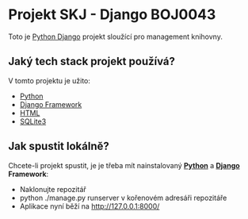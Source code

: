 # Projekt SKJ - Django BOJ0043

Toto je [Python Django](https://www.djangoproject.com/) projekt sloužící pro management knihovny.

## Jaký tech stack projekt používá?

V tomto projektu je užito:

-   [Python](https://www.python.org/)
-   [Django Framework](https://www.djangoproject.com/)
-   [HTML](https://developer.mozilla.org/en-US/docs/Web/HTML)
-   [SQLite3](https://www.sqlite.org/)

## Jak spustit lokálně?

Chcete-li projekt spustit, je je třeba mít nainstalovaný <b>[Python](https://www.python.org/downloads/)</b> a <b>[Django](https://www.djangoproject.com/download/) Framework</b>:

-   Naklonujte repozitář
-   python ./manage.py runserver v kořenovém adresáři repozitáře
-   Aplikace nyní běží na http://127.0.0.1:8000/
